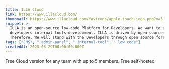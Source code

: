 ```yaml
---
title: ILLA Cloud
link: https://www.illacloud.com/
thumbnail: https://www.illacloud.com/favicons/apple-touch-icon.png?v=3
snippet: >-
  ILLA is an open-source low-code Platform for Developers. We want to accelerate
  developers internal tools development. ILLA is driven by open-source.
  Therefore, We will stand with the Developers through open source forever.
tags: ["CMS", " admin-panel", " internal-tool", " low code"]
createdAt: 2023-03-29T00:00:00.000Z
---
```

Free Cloud version for any team with up to 5 members.
Free self-hosted